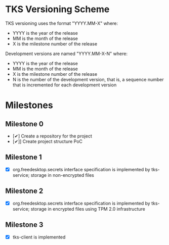 
# TKS Versioning Scheme

TKS versioning uses the format "YYYY.MM-X" where:
- YYYY is the year of the release
- MM is the month of the release
- X is the milestone number of the release

Development versions are named "YYYY.MM-X-N" where:
- YYYY is the year of the release
- MM is the month of the release
- X is the milestone number of the release
- N is the number of the development version, that is, a sequence number
  that is incremented for each development version

# Milestones

## Milestone 0

- [✔] Create a repository for the project
- [✔]] Create project structure PoC

## Milestone 1

- [x] org.freedesktop.secrets interface specification is implemented by
  tks-service; storage in non-encrypted files

## Milestone 2

- [x] org.freedesktop.secrets interface specification is implemented by
  tks-service; storage in encrypted files using TPM 2.0 infrastructure

## Milestone 3

- [x] tks-client is implemented

